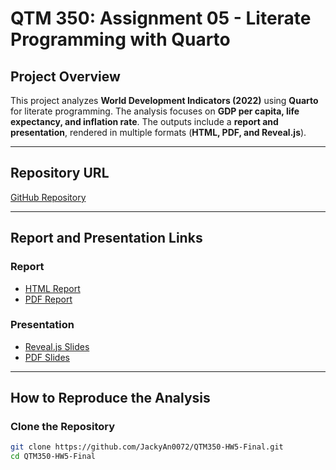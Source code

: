 # QTM 350: Assignment 05 - Literate Programming with Quarto

## Project Overview
This project analyzes **World Development Indicators (2022)** using **Quarto** for literate programming. The analysis focuses on **GDP per capita, life expectancy, and inflation rate**. The outputs include a **report and presentation**, rendered in multiple formats (**HTML, PDF, and Reveal.js**).

---

## Repository URL
[GitHub Repository](https://github.com/JackyAn0072/QTM350-HW5-Final)

---

## Report and Presentation Links

### **Report**
- [HTML Report](https://JackyAn0072.github.io/QTM350-HW5-Final/report.html)
- [PDF Report](https://JackyAn0072.github.io/QTM350-HW5-Final/report.pdf)

### **Presentation**
- [Reveal.js Slides](https://JackyAn0072.github.io/QTM350-HW5-Final/presentation.html)
- [PDF Slides](https://JackyAn0072.github.io/QTM350-HW5-Final/presentation.pdf)

---

## How to Reproduce the Analysis

### **Clone the Repository**
```bash
git clone https://github.com/JackyAn0072/QTM350-HW5-Final.git
cd QTM350-HW5-Final
